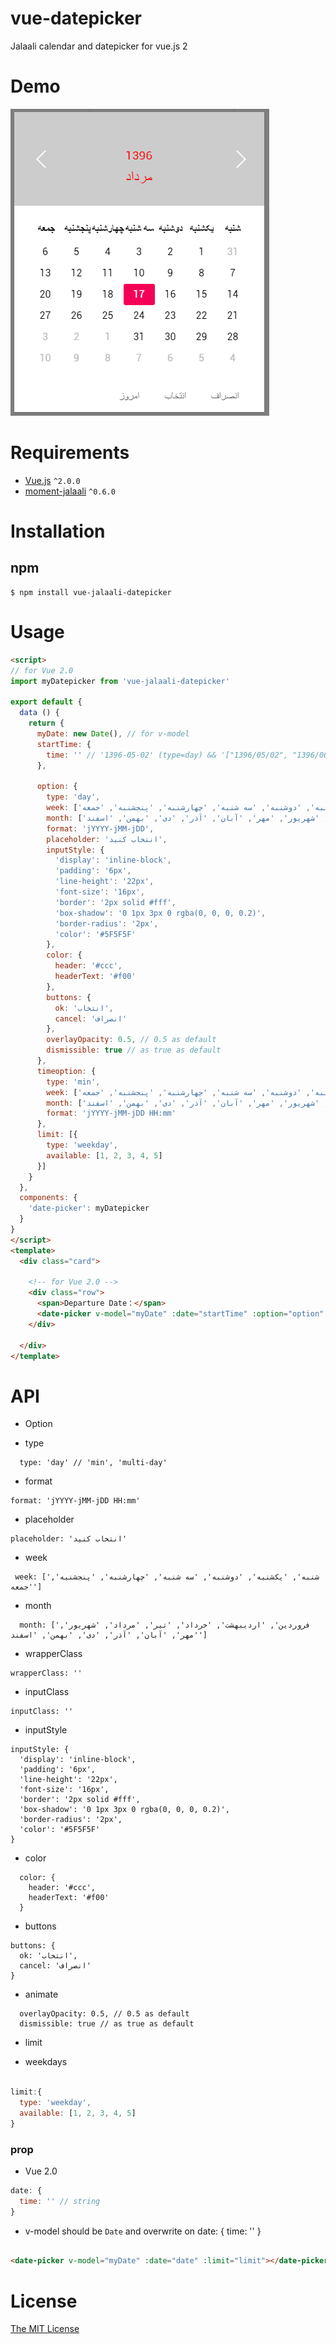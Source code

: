 # vue-datepicker
Jalaali calendar and datepicker for vue.js 2

# Demo

![Screenshot](screenshot.png)

# Requirements

- [Vue.js](https://github.com/yyx990803/vue) `^2.0.0`
- [moment-jalaali](https://github.com/jalaali/moment-jalaali) `^0.6.0`

# Installation

## npm

```shell
$ npm install vue-jalaali-datepicker
```

# Usage

```html
<script>
// for Vue 2.0
import myDatepicker from 'vue-jalaali-datepicker'

export default {
  data () {
    return {
      myDate: new Date(), // for v-model
      startTime: {
        time: '' // '1396-05-02' (type=day) && '["1396/05/02", "1396/06/02", "1396/07/02"]' (type="multi-day")
      },

      option: {
        type: 'day',
        week: ['شنبه', 'یکشنبه', 'دوشنبه', 'سه شنبه', 'چهارشنبه', 'پنجشنبه', 'جمعه'],
        month: ['فروردین', 'اردیبهشت', 'خرداد', 'تیر', 'مرداد', 'شهریور', 'مهر', 'آبان', 'آذر', 'دی', 'بهمن', 'اسفند'],
        format: 'jYYYY-jMM-jDD',
        placeholder: 'انتخاب کنید',
        inputStyle: {
          'display': 'inline-block',
          'padding': '6px',
          'line-height': '22px',
          'font-size': '16px',
          'border': '2px solid #fff',
          'box-shadow': '0 1px 3px 0 rgba(0, 0, 0, 0.2)',
          'border-radius': '2px',
          'color': '#5F5F5F'
        },
        color: {
          header: '#ccc',
          headerText: '#f00'
        },
        buttons: {
          ok: 'انتخاب',
          cancel: 'انصراف'
        },
        overlayOpacity: 0.5, // 0.5 as default
        dismissible: true // as true as default
      },
      timeoption: {
        type: 'min',
        week: ['شنبه', 'یکشنبه', 'دوشنبه', 'سه شنبه', 'چهارشنبه', 'پنجشنبه', 'جمعه'],
        month: ['فروردین', 'اردیبهشت', 'خرداد', 'تیر', 'مرداد', 'شهریور', 'مهر', 'آبان', 'آذر', 'دی', 'بهمن', 'اسفند'],
        format: 'jYYYY-jMM-jDD HH:mm'
      },
      limit: [{
        type: 'weekday',
        available: [1, 2, 3, 4, 5]
      }]
    }
  },
  components: {
    'date-picker': myDatepicker
  }
}
</script>
<template>
  <div class="card">

    <!-- for Vue 2.0 -->
    <div class="row">
      <span>Departure Date：</span>
      <date-picker v-model="myDate" :date="startTime" :option="option" :limit="limit"></date-picker>
    </div>

  </div>
</template>
```

# API

 - Option

 * type

```
  type: 'day' // 'min', 'multi-day'

```

 * format

```
format: 'jYYYY-jMM-jDD HH:mm'
```

 * placeholder

```
placeholder: 'انتخاب کنید'
```

 * week

```
 week: ['شنبه', 'یکشنبه', 'دوشنبه', 'سه شنبه', 'چهارشنبه', 'پنجشنبه', 'جمعه']
```

 * month

```
  month: ['فروردین', 'اردیبهشت', 'خرداد', 'تیر', 'مرداد', 'شهریور', 'مهر', 'آبان', 'آذر', 'دی', 'بهمن', 'اسفند']
```

* wrapperClass

```
wrapperClass: ''
```

* inputClass

```
inputClass: ''
```
* inputStyle

```
inputStyle: {
  'display': 'inline-block',
  'padding': '6px',
  'line-height': '22px',
  'font-size': '16px',
  'border': '2px solid #fff',
  'box-shadow': '0 1px 3px 0 rgba(0, 0, 0, 0.2)',
  'border-radius': '2px',
  'color': '#5F5F5F'
}
```

 * color

```
  color: {
    header: '#ccc',
    headerText: '#f00'
  }
```


 * buttons

```
buttons: {
  ok: 'انتخاب',
  cancel: 'انصراف'
}
```

 * animate

```
  overlayOpacity: 0.5, // 0.5 as default
  dismissible: true // as true as default
```


 - limit

 * weekdays

```javascript

limit:{
  type: 'weekday',
  available: [1, 2, 3, 4, 5]
}

```

### prop

* Vue 2.0

```javascript
date: {
  time: '' // string
}
```

* v-model should be `Date` and overwrite on date: { time: '' }

```html

<date-picker v-model="myDate" :date="date" :limit="limit"></date-picker>

```


# License

[The MIT License](http://opensource.org/licenses/MIT)
